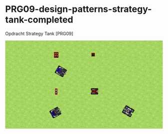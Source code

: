 # PRG09-design-patterns-strategy-tank-completed

Opdracht Strategy Tank [PRG09]

![screenshot strategy tank](docs/images/screenshot-strategy-tank.png)

